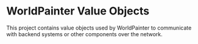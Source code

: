 # WorldPainter Value Objects
This project contains value objects used by WorldPainter to communicate with backend systems or other components over the network.
